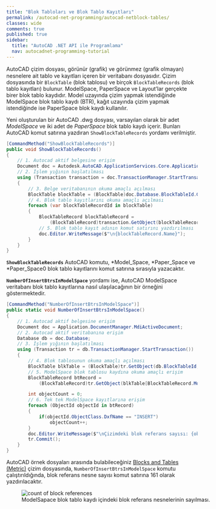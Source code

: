 ```yaml
---
title: "Blok Tabloları ve Blok Tablo Kayıtları"
permalink: /autocad-net-programming/autocad-netblock-tables/
classes: wide
comments: true
published: true
sidebar:
  title: "AutoCAD .NET API ile Programlama"
  nav: autocadnet-programming-tutorial
---
```


AutoCAD çizim dosyası, görünür (graﬁk) ve görünmez (graﬁk olmayan) nesnelere ait tablo ve kayıtları içeren bir veritabanı dosyasıdır. Çizim dosyasında bir `BlockTable` (blok tablosu) ve birçok `BlockTableRecords`
(blok tablo kayıtları) bulunur. ModelSpace, PaperSpace ve Layout’lar gerçekte birer blok tablo kaydıdır. Model
uzayında çizim yapmak istendiğinde ModelSpace blok tablo kaydı (BTR), kağıt uzayında çizim yapmak istendiğinde ise PaperSpace blok kaydı kullanılır.

Yeni oluşturulan bir AutoCAD .dwg dosyası, varsayılan olarak bir adet *ModelSpace* ve iki adet de *PaperSpace*
blok tablo kaydı içerir. Bunları AutoCAD komut satırına yazdıran `ShowBlockTableRecords` yordamı verilmiştir.

```c#
[CommandMethod("ShowBlockTableRecords")]
public void ShowBlockTableRecords()
{
	// 1. Autocad aktif belgesine erişim  
	Document doc = Autodesk.AutoCAD.ApplicationServices.Core.Application.DocumentManager.MdiActiveDocument;
	// 2. İşlem yığının başlatılması  
	using (Transaction transaction = doc.TransactionManager.StartTransaction())
	{
		// 3. Belge veritabanının okuma amaçlı açılması  
		BlockTable blockTable = (BlockTable)doc.Database.BlockTableId.GetObject(OpenMode.ForRead);
		// 4. Blok tablo kayıtlarını okuma amaçlı açılması  
		foreach (var blockTableRecordId in blockTable)
		{
			BlockTableRecord blockTableRecord = 
				(BlockTableRecord)transaction.GetObject(blockTableRecordId, OpenMode.ForRead);
			// 5. Blok tablo kayıt adının komut satırını yazdırılması
			doc.Editor.WriteMessage($"\n{blockTableRecord.Name}");
		}
	}
}
```

**`ShowBlockTableRecords`** AutoCAD komutu, *Model_Space, *Paper_Space ve *Paper_Space0 blok tablo
kayıtlarını komut satırına sırasıyla yazacaktır.

**`NumberOfInsertBtrsInModelSpace`** yordamı ise, AutoCAD ModelSpace veritabanı blok tablo kayıtlarına nasıl ulaşılacağının bir örneğini göstermektedir.

```c#
[CommandMethod("NumberOfInsertBtrsInModelSpace")]
public static void NumberOfInsertBtrsInModelSpace()
{
	// 1. Autocad aktif belgesine erişim  
	Document doc = Application.DocumentManager.MdiActiveDocument;
	// 2. Autocad aktif veritabanına erişim  
	Database db = doc.Database;
	// 3. İşlem yığının başlatılması
	using (Transaction tr = db.TransactionManager.StartTransaction())
	{
		// 4. Blok tablosunun okuma amaçlı açılması
		BlockTable blkTable = (BlockTable)tr.GetObject(db.BlockTableId, OpenMode.ForRead);
		// 5. ModelSpace blok tablosu kaydına okuma amaçlı erişim
		BlockTableRecord btRecord =
			(BlockTableRecord)tr.GetObject(blkTable[BlockTableRecord.ModelSpace], OpenMode.ForRead);

		int objectCount = 0;
		// 6. Tek tek ModelSpace kayıtlarına erişim
		foreach (ObjectId objectId in btRecord)
		{
			if(objectId.ObjectClass.DxfName == "INSERT")
				objectCount++;
		}
		doc.Editor.WriteMessage($"\nÇizimdeki blok referans sayısı: {objectCount}");
		tr.Commit();
	}
}
```

AutoCAD örnek dosyaları arasında bulabileceğiniz [Blocks and Tables (Metric)](https://download.autodesk.com/us/samplefiles/acad/blocks_and_tables_-_metric.dwg) çizim dosyasında, `NumberOfInsertBtrsInModelSpace` komutu çalıştırıldığında, blok referans nesne sayısı komut satırına 161 olarak yazdırılacaktır. 

<figure style="width: 500px">
  <img src="{{ '/assets/images/count-of-block-reference.png' | relative_url }}" alt="count of block references">
  <figcaption>ModelSapace blok tablo kaydı içindeki blok referans nesnelerinin sayılması.</figcaption>
</figure>
